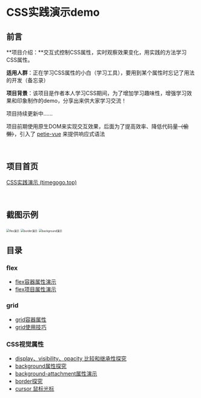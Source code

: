# CSS实践演示demo

## 前言

**项目介绍：**交互式控制CSS属性，实时观察效果变化，用实践的方法学习CSS属性。

**适用人群**：正在学习CSS属性的小白（学习工具），要用到某个属性时忘记了用法的开发（备忘录）

**项目背景**：该项目是作者本人学习CSS期间，为了增加学习趣味性，增强学习效果和印象制作的demo，分享出来供大家学习交流！

项目持续更新中......

项目前期使用原生DOM来实现交互效果，后面为了提高效率、降低代码量~~（偷懒）~~，引入了 [petie-vue](https://github.com/vuejs/petite-vue) 来提供响应式语法

<br>

## 项目首页

[CSS实践演示 (timegogo.top)](https://css.timegogo.top/)

<br>

## 截图示例

<img src="https://qiuzcc-typora-images.oss-cn-shenzhen.aliyuncs.com/images/flex%E6%BC%94%E7%A4%BA.gif" alt="flex演示" style="zoom: 50%;" />

<img src="https://qiuzcc-typora-images.oss-cn-shenzhen.aliyuncs.com/images/border%E6%BC%94%E7%A4%BA.gif" alt="border演示" style="zoom:50%;" />

<img src="https://qiuzcc-typora-images.oss-cn-shenzhen.aliyuncs.com/images/background%E6%BC%94%E7%A4%BA.gif" alt="background演示" style="zoom:50%;" />

<br>

## 目录

### flex

- [flex容器属性演示 ](https://css.timegogo.top/flex/flex_container_attribute.html)
- [flex项目属性演示 ](https://css.timegogo.top/flex/flex_item_attribute.html)

### grid

- [grid容器属性 ](https://css.timegogo.top/grid/grid_container_attribute.html)
- [grid使用技巧 ](https://css.timegogo.top/grid/grid_usage_tips.html)

### CSS视觉属性

- [display、visibility、opacity 比较和继承性探究 ](https://css.timegogo.top/css_visual_attribute/display_visibility_opacity.html)
- [background属性探究 ](https://css.timegogo.top/css_visual_attribute/background.html)
- [background-attachment属性演示 ](https://css.timegogo.top/css_visual_attribute/background-attachment.html)
- [border探究 ](https://css.timegogo.top/css_visual_attribute/border.html)
- [cursor 鼠标光标 ](https://css.timegogo.top/css_visual_attribute/cursor.html)

